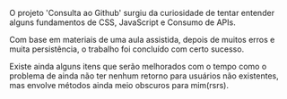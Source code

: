 O projeto 'Consulta ao Github' surgiu da curiosidade de tentar entender alguns fundamentos de CSS, JavaScript e Consumo de APIs.

Com base em materiais de uma aula assistida, depois de muitos erros e muita persistência, o trabalho foi concluído com certo sucesso.

Existe ainda alguns itens que serão melhorados com o tempo como o problema de ainda não ter nenhum retorno para usuários não existentes, mas envolve métodos ainda meio obscuros para mim(rsrs).
